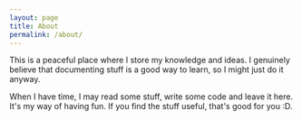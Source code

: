 ```yaml
---
layout: page
title: About
permalink: /about/
---
```


This is a peaceful place where I store my knowledge and ideas. I genuinely believe that documenting stuff is a good way to learn, so I might just do it anyway.

When I have time, I may read some stuff, write some code and leave it here. It's my way of having fun. If you find the stuff useful, that's good for you :D.